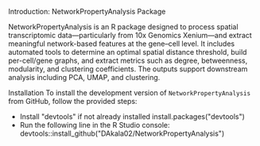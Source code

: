 Introduction: NetworkPropertyAnalysis Package

NetworkPropertyAnalysis is an R package designed to process spatial transcriptomic data—particularly from 10x Genomics Xenium—and extract meaningful network-based features at the gene–cell level. 
It includes automated tools to determine an optimal spatial distance threshold, build per-cell/gene graphs, and extract metrics such as degree, betweenness, modularity, and clustering coefficients.
The outputs support downstream analysis including PCA, UMAP, and clustering.

Installation
To install the development version of `NetworkPropertyAnalysis` from GitHub, follow the provided steps:
- Install "devtools"  if not already installed
install.packages("devtools")
- Run the following line in the R Studio console: devtools::install_github("DAkala02/NetworkPropertyAnalysis")
